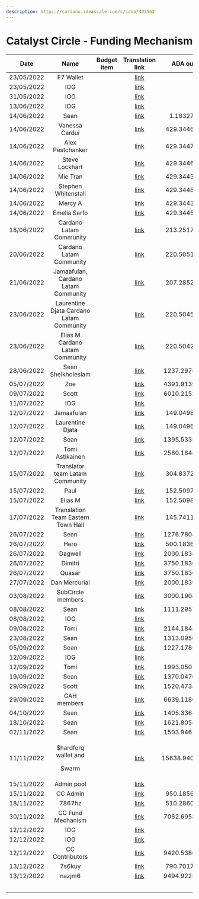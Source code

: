 ```yaml
---
description: https://cardano.ideascale.com/c/idea/403562
---
```


# Catalyst Circle - Funding Mechanism



<table><thead><tr><th align="center">Date</th><th align="center">Name</th><th data-type="select">Budget item</th><th align="center">Translation link</th><th align="center">ADA out</th><th align="center">ADA in</th><th align="center">Balance</th></tr></thead><tbody><tr><td align="center">23/05/2022</td><td align="center">F7 Wallet</td><td></td><td align="center"><a href="https://github.com/treasuryguild/treasury-v3/blob/main/Transactions/Catalyst-Circle/Fund8/Catalyst-Circle-Funding-Mechanism/Incoming/1653837621469-F7-Wallet.json">link</a></td><td align="center"></td><td align="center">21097.432300</td><td align="center">21097.432300</td></tr><tr><td align="center">23/05/2022</td><td align="center">IOG</td><td></td><td align="center"><a href="https://raw.githubusercontent.com/treasuryguild/treasury-v3/main/Transactions/Catalyst-Circle/Fund8/Catalyst-Circle-Funding-Mechanism/Incoming/1653837496832-IOG.json">link</a></td><td align="center"></td><td align="center">1</td><td align="center">21098.432300</td></tr><tr><td align="center">31/05/2022</td><td align="center">IOG</td><td></td><td align="center"><a href="https://raw.githubusercontent.com/treasuryguild/treasury-v3/main/Transactions/Catalyst-Circle/Fund8/Catalyst-Circle-Funding-Mechanism/Incoming/1654023597482-IOG.json">link</a></td><td align="center"></td><td align="center">9889.240506</td><td align="center">30987.672806</td></tr><tr><td align="center">13/06/2022</td><td align="center">IOG</td><td></td><td align="center"><a href="https://raw.githubusercontent.com/treasuryguild/treasury-v3/main/Transactions/Catalyst-Circle/Fund8/Catalyst-Circle-Funding-Mechanism/Incoming/1655179804031-IOG.json">link</a></td><td align="center"></td><td align="center">13646.288210</td><td align="center">44633.961016</td></tr><tr><td align="center">14/06/2022</td><td align="center">Sean</td><td></td><td align="center"><a href="https://raw.githubusercontent.com/treasuryguild/treasury-v3/main/Transactions/Catalyst-Circle/Fund8/Catalyst-Circle-Funding-Mechanism/Other/1655187844229-Sean.json">link</a></td><td align="center">1.183277</td><td align="center"></td><td align="center">44632.777739</td></tr><tr><td align="center">14/06/2022</td><td align="center">Vanessa Cardui</td><td></td><td align="center"><a href="https://raw.githubusercontent.com/treasuryguild/treasury-v3/main/Transactions/Catalyst-Circle/Fund8/Catalyst-Circle-Funding-Mechanism/Funded-Proposers/1655194695528-Vanessa-Cardui.json">link</a></td><td align="center">429.344641</td><td align="center"></td><td align="center">44203.433098</td></tr><tr><td align="center">14/06/2022</td><td align="center">Alex Pestchanker</td><td></td><td align="center"><a href="https://raw.githubusercontent.com/treasuryguild/treasury-v3/main/Transactions/Catalyst-Circle/Fund8/Catalyst-Circle-Funding-Mechanism/Funded-Proposers/1655195192985-Alex-Pestchanker.json">link</a></td><td align="center">429.344729</td><td align="center"></td><td align="center">43774.088369</td></tr><tr><td align="center">14/06/2022</td><td align="center">Steve Lockhart</td><td></td><td align="center"><a href="https://raw.githubusercontent.com/treasuryguild/treasury-v3/main/Transactions/Catalyst-Circle/Fund8/Catalyst-Circle-Funding-Mechanism/Funded-Proposers/1655195456581-Steve-Lockhart.json">link</a></td><td align="center">429.344641</td><td align="center"></td><td align="center">43344.743728</td></tr><tr><td align="center">14/06/2022</td><td align="center">Mie Tran</td><td></td><td align="center"><a href="https://raw.githubusercontent.com/treasuryguild/treasury-v3/main/Transactions/Catalyst-Circle/Fund8/Catalyst-Circle-Funding-Mechanism/Funded-Proposers/1655195690441-Mie-Tran.json">link</a></td><td align="center">429.344377</td><td align="center"></td><td align="center">42915.399351</td></tr><tr><td align="center">14/06/2022</td><td align="center">Stephen Whitenstall</td><td></td><td align="center"><a href="https://raw.githubusercontent.com/treasuryguild/treasury-v3/main/Transactions/Catalyst-Circle/Fund8/Catalyst-Circle-Funding-Mechanism/Funded-Proposers/1655196322573-Stephen-Whitenstall.json">link</a></td><td align="center">429.344861</td><td align="center"></td><td align="center">42486.054490</td></tr><tr><td align="center">14/06/2022</td><td align="center">Mercy A</td><td></td><td align="center"><a href="https://raw.githubusercontent.com/treasuryguild/treasury-v3/main/Transactions/Catalyst-Circle/Fund8/Catalyst-Circle-Funding-Mechanism/Funded-Proposers/1655196547548-Mercy-A.json">link</a></td><td align="center">429.344333</td><td align="center"></td><td align="center">42056.710157</td></tr><tr><td align="center">14/06/2022</td><td align="center">Emelia Sarfo</td><td></td><td align="center"><a href="https://raw.githubusercontent.com/treasuryguild/treasury-v3/main/Transactions/Catalyst-Circle/Fund8/Catalyst-Circle-Funding-Mechanism/Funded-Proposers/1655196769104-Emelia-Sarfo.json">link</a></td><td align="center">429.344553</td><td align="center"></td><td align="center">41627.365604</td></tr><tr><td align="center">18/06/2022</td><td align="center">Cardano Latam Community</td><td></td><td align="center"><a href="https://raw.githubusercontent.com/treasuryguild/treasury-v3/main/Transactions/Catalyst-Circle/Fund8/Catalyst-Circle-Funding-Mechanism/Funded-Proposers/1655533538036-Cardano-Latam-Community.json">link</a></td><td align="center">213.251760</td><td align="center"></td><td align="center">41414.113844</td></tr><tr><td align="center">20/06/2022</td><td align="center">Cardano Latam Community</td><td></td><td align="center"><a href="https://raw.githubusercontent.com/treasuryguild/treasury-v3/main/Transactions/Catalyst-Circle/Fund8/Catalyst-Circle-Funding-Mechanism/Funded-Proposers/1655701907056-Cardano-Latam-Community.json">link</a></td><td align="center">220.505153</td><td align="center"></td><td align="center">41193.608691</td></tr><tr><td align="center">21/06/2022</td><td align="center">Jamaafulan, Cardano Latam Community</td><td></td><td align="center"><a href="https://raw.githubusercontent.com/treasuryguild/treasury-v3/main/Transactions/Catalyst-Circle/Fund8/Catalyst-Circle-Funding-Mechanism/Funded-Proposers/1655825867284-Jamaafulan.json">link</a></td><td align="center">207.285257</td><td align="center"></td><td align="center">40986.323434</td></tr><tr><td align="center">23/06/2022</td><td align="center">Laurentine Djata Cardano Latam Community</td><td></td><td align="center"><a href="https://raw.githubusercontent.com/treasuryguild/treasury-v3/main/Transactions/Catalyst-Circle/Fund8/Catalyst-Circle-Funding-Mechanism/Funded-Proposers/1655959836759-Laurentine-Djata.json">link</a></td><td align="center">220.504565</td><td align="center"></td><td align="center">40765.818869</td></tr><tr><td align="center">23/06/2022</td><td align="center">Elias M Cardano Latam Community</td><td></td><td align="center"><a href="https://raw.githubusercontent.com/treasuryguild/treasury-v3/main/Transactions/Catalyst-Circle/Fund8/Catalyst-Circle-Funding-Mechanism/Funded-Proposers/1655971825815-Elias-M.json">link</a></td><td align="center">220.504213</td><td align="center"></td><td align="center">40545.314656</td></tr><tr><td align="center">28/06/2022</td><td align="center">Sean Sheikholeslam</td><td></td><td align="center"><a href="https://raw.githubusercontent.com/treasuryguild/treasury-v3/main/Transactions/Catalyst-Circle/Fund8/Catalyst-Circle-Funding-Mechanism/Toolmakers-and-Maintainers/1656398093583-Sean-Sheikholeslam.json">link</a></td><td align="center">1237.297817</td><td align="center"></td><td align="center">39308.016839</td></tr><tr><td align="center">05/07/2022</td><td align="center">Zoe</td><td></td><td align="center"><a href="https://raw.githubusercontent.com/treasuryguild/treasury-v3/main/Transactions/Catalyst-Circle/Fund8/Catalyst-Circle-Funding-Mechanism/Community-Advisors/1657003200041-Zoe.json">link</a></td><td align="center">4391.913981</td><td align="center"></td><td align="center">34916.102858</td></tr><tr><td align="center">09/07/2022</td><td align="center">Scott</td><td></td><td align="center"><a href="https://raw.githubusercontent.com/treasuryguild/treasury-v3/main/Transactions/Catalyst-Circle/Fund8/Catalyst-Circle-Funding-Mechanism/Community-Advisors/1657346652716-Scott.json">link</a></td><td align="center">6010.215257</td><td align="center"></td><td align="center">28905.887601</td></tr><tr><td align="center">11/07/2022</td><td align="center">IOG</td><td></td><td align="center"><a href="https://raw.githubusercontent.com/treasuryguild/treasury-v3/main/Transactions/Catalyst-Circle/Fund8/Catalyst-Circle-Funding-Mechanism/Incoming/1657554410444-IOG.json">link</a></td><td align="center"></td><td align="center">13827.433628</td><td align="center">42733.321229</td></tr><tr><td align="center">12/07/2022</td><td align="center">Jamaafulan</td><td></td><td align="center"><a href="https://raw.githubusercontent.com/treasuryguild/treasury-v3/main/Transactions/Catalyst-Circle/Fund8/Catalyst-Circle-Funding-Mechanism/Funded-Proposers/1657601526934-Jamaafulan.json">link</a></td><td align="center">149.049817</td><td align="center"></td><td align="center">42584.271412</td></tr><tr><td align="center">12/07/2022</td><td align="center">Laurentine Djata</td><td></td><td align="center"><a href="https://raw.githubusercontent.com/treasuryguild/treasury-v3/main/Transactions/Catalyst-Circle/Fund8/Catalyst-Circle-Funding-Mechanism/Funded-Proposers/1657601936642-Laurentine-Djata.json">link</a></td><td align="center">149.049641</td><td align="center"></td><td align="center">42435.221771</td></tr><tr><td align="center">12/07/2022</td><td align="center">Sean</td><td></td><td align="center"><a href="https://raw.githubusercontent.com/treasuryguild/treasury-v3/main/Transactions/Catalyst-Circle/Fund8/Catalyst-Circle-Funding-Mechanism/Toolmakers-and-Maintainers/1657659432534-Sean.json">link</a></td><td align="center">1395.533522</td><td align="center"></td><td align="center">41039.688249</td></tr><tr><td align="center">12/07/2022</td><td align="center">Tomi Astikainen</td><td></td><td align="center"><a href="https://raw.githubusercontent.com/treasuryguild/treasury-v3/main/Transactions/Catalyst-Circle/Fund8/Catalyst-Circle-Funding-Mechanism/Community-Advisors/1657660330142-Tomi-Astikainen.json">link</a></td><td align="center">2580.184817</td><td align="center"></td><td align="center">38459.503432</td></tr><tr><td align="center">15/07/2022</td><td align="center">Translator team Latam Community</td><td></td><td align="center"><a href="https://raw.githubusercontent.com/treasuryguild/treasury-v3/main/Transactions/Catalyst-Circle/Fund8/Catalyst-Circle-Funding-Mechanism/Funded-Proposers/1657907209771-Translator-team-Latam-Community.json">link</a></td><td align="center">304.837255</td><td align="center"></td><td align="center">38154.666177</td></tr><tr><td align="center">15/07/2022</td><td align="center">Paul</td><td></td><td align="center"><a href="https://raw.githubusercontent.com/treasuryguild/treasury-v3/main/Transactions/Catalyst-Circle/Fund8/Catalyst-Circle-Funding-Mechanism/Funded-Proposers/1657907493638-Paul.json">link</a></td><td align="center">152.509738</td><td align="center"></td><td align="center">38002.156439</td></tr><tr><td align="center">15/07/2022</td><td align="center">Elias M</td><td></td><td align="center"><a href="https://raw.githubusercontent.com/treasuryguild/treasury-v3/main/Transactions/Catalyst-Circle/Fund8/Catalyst-Circle-Funding-Mechanism/Funded-Proposers/1657907777140-Elias-M.json">link</a></td><td align="center">152.509826</td><td align="center"></td><td align="center">37849.646613</td></tr><tr><td align="center">17/07/2022</td><td align="center">Translation Team Eastern Town Hall</td><td></td><td align="center"><a href="https://raw.githubusercontent.com/treasuryguild/treasury-v3/main/Transactions/Catalyst-Circle/Fund8/Catalyst-Circle-Funding-Mechanism/Funded-Proposers/1658036950760-Translation-Team-Eastern-Town-Hall.json">link</a></td><td align="center">145.741164</td><td align="center"></td><td align="center">37703.905449</td></tr><tr><td align="center">26/07/2022</td><td align="center">Sean</td><td></td><td align="center"><a href="https://raw.githubusercontent.com/treasuryguild/treasury-v3/main/Transactions/Catalyst-Circle/Fund8/Catalyst-Circle-Funding-Mechanism/Toolmakers-and-Maintainers/1658816181658-Sean.json">link</a></td><td align="center">1276.780474</td><td align="center"></td><td align="center">36427.124975</td></tr><tr><td align="center">26/07/2022</td><td align="center">Hero</td><td></td><td align="center"><a href="https://raw.githubusercontent.com/treasuryguild/treasury-v3/main/Transactions/Catalyst-Circle/Fund8/Catalyst-Circle-Funding-Mechanism/General-ADA-Holder/1658816641350-Hero.json">link</a></td><td align="center">500.183673</td><td align="center"></td><td align="center">35926.941302</td></tr><tr><td align="center">26/07/2022</td><td align="center">Dagwell</td><td></td><td align="center"><a href="https://raw.githubusercontent.com/treasuryguild/treasury-v3/main/Transactions/Catalyst-Circle/Fund8/Catalyst-Circle-Funding-Mechanism/General-ADA-Holder/1658817054092-Dagwell.json">link</a></td><td align="center">2000.183849</td><td align="center"></td><td align="center">33926.757453</td></tr><tr><td align="center">26/07/2022</td><td align="center">Dimitri</td><td></td><td align="center"><a href="https://raw.githubusercontent.com/treasuryguild/treasury-v3/main/Transactions/Catalyst-Circle/Fund8/Catalyst-Circle-Funding-Mechanism/General-ADA-Holder/1658817301710-Dimitri.json">link</a></td><td align="center">3750.183673</td><td align="center"></td><td align="center">30176.573780</td></tr><tr><td align="center">26/07/2022</td><td align="center">Quasar</td><td></td><td align="center"><a href="https://raw.githubusercontent.com/treasuryguild/treasury-v3/main/Transactions/Catalyst-Circle/Fund8/Catalyst-Circle-Funding-Mechanism/General-ADA-Holder/1658817528491-Quasar.json">link</a></td><td align="center">3750.183629</td><td align="center"></td><td align="center">26426.390151</td></tr><tr><td align="center">27/07/2022</td><td align="center">Dan Mercurial</td><td></td><td align="center"><a href="https://raw.githubusercontent.com/treasuryguild/treasury-v3/main/Transactions/Catalyst-Circle/Fund8/Catalyst-Circle-Funding-Mechanism/General-ADA-Holder/1658902155417-Dan-Mercurial.json">link</a></td><td align="center">2000.183937</td><td align="center"></td><td align="center">24426.206214</td></tr><tr><td align="center">03/08/2022</td><td align="center">SubCircle members</td><td></td><td align="center"><a href="https://raw.githubusercontent.com/treasuryguild/treasury-v3/main/Transactions/Catalyst-Circle/Fund8/Catalyst-Circle-Funding-Mechanism/Toolmakers-and-Maintainers/1659504754936-SubCircle-members.json">link</a></td><td align="center">3000.190889</td><td align="center"></td><td align="center">21426.015325</td></tr><tr><td align="center">08/08/2022</td><td align="center">Sean</td><td></td><td align="center"><a href="https://raw.githubusercontent.com/treasuryguild/treasury-v3/main/Transactions/Catalyst-Circle/Fund8/Catalyst-Circle-Funding-Mechanism/Toolmakers-and-Maintainers/1659939452704-Sean-.json">link</a></td><td align="center">1111.295708</td><td align="center"></td><td align="center">20314.719617</td></tr><tr><td align="center">08/08/2022</td><td align="center">IOG</td><td></td><td align="center"><a href="https://raw.githubusercontent.com/treasuryguild/treasury-v3/main/Transactions/Catalyst-Circle/Fund8/Catalyst-Circle-Funding-Mechanism/Incoming/1659972966319-IOG.json">link</a></td><td align="center"></td><td align="center">11488.970588</td><td align="center">31803.690205</td></tr><tr><td align="center">09/08/2022</td><td align="center">Tomi</td><td></td><td align="center"><a href="https://raw.githubusercontent.com/treasuryguild/treasury-v3/main/Transactions/Catalyst-Circle/Fund8/Catalyst-Circle-Funding-Mechanism/Community-Advisors/1660023970394-Tomi.json">link</a></td><td align="center">2144.184377</td><td align="center"></td><td align="center">29659.505828</td></tr><tr><td align="center">23/08/2022</td><td align="center">Sean</td><td></td><td align="center"><a href="https://raw.githubusercontent.com/treasuryguild/treasury-v3/main/Transactions/Catalyst-Circle/Fund8/Catalyst-Circle-Funding-Mechanism/Toolmakers-and-Maintainers/1661231440362-Sean.json">link</a></td><td align="center">1313.095013</td><td align="center"></td><td align="center">28346.410815</td></tr><tr><td align="center">05/09/2022</td><td align="center">Sean</td><td></td><td align="center"><a href="https://raw.githubusercontent.com/treasuryguild/treasury-v3/main/Transactions/Catalyst-Circle/Fund8/Catalyst-Circle-Funding-Mechanism/Toolmakers-and-Maintainers/1662385947517-Sean.json">link</a></td><td align="center">1227.178594</td><td align="center"></td><td align="center">27119.232221</td></tr><tr><td align="center">12/09/2022</td><td align="center">IOG</td><td></td><td align="center"><a href="https://raw.githubusercontent.com/treasuryguild/treasury-v3/main/Transactions/Catalyst-Circle/Fund8/Catalyst-Circle-Funding-Mechanism/Incoming/1662998555496-IOG.json">link</a></td><td align="center"></td><td align="center">12133.566298</td><td align="center">39252.798519</td></tr><tr><td align="center">12/09/2022</td><td align="center">Tomi</td><td></td><td align="center"><a href="https://raw.githubusercontent.com/treasuryguild/treasury-v3/main/Transactions/Catalyst-Circle/Fund8/Catalyst-Circle-Funding-Mechanism/Community-Advisors/1662999328387-Tomi-.json">link</a></td><td align="center">1993.050182</td><td align="center"></td><td align="center">37259.748337</td></tr><tr><td align="center">19/09/2022</td><td align="center">Sean</td><td></td><td align="center"><a href="https://raw.githubusercontent.com/treasuryguild/treasury-v3/main/Transactions/Catalyst-Circle/Fund8/Catalyst-Circle-Funding-Mechanism/Toolmakers-and-Maintainers/1663569161527-Sean.json">link</a></td><td align="center">1370.047699</td><td align="center"></td><td align="center">35889.700638</td></tr><tr><td align="center">29/09/2022</td><td align="center">Scott</td><td></td><td align="center"><a href="https://raw.githubusercontent.com/treasuryguild/treasury-v3/main/Transactions/Catalyst-Circle/Fund8/Catalyst-Circle-Funding-Mechanism/Community-Advisors/1664433498680-Scott.json">link</a></td><td align="center">1520.473497</td><td align="center"></td><td align="center">34369.227141</td></tr><tr><td align="center">29/09/2022</td><td align="center">GAH members</td><td></td><td align="center"><a href="https://raw.githubusercontent.com/treasuryguild/treasury-v3/main/Transactions/Catalyst-Circle/Fund8/Catalyst-Circle-Funding-Mechanism/General-ADA-Holder/1664433949636-GAH-members.json">link</a></td><td align="center">6639.118061</td><td align="center"></td><td align="center">27730.109080</td></tr><tr><td align="center">04/10/2022</td><td align="center">Sean</td><td></td><td align="center"><a href="https://raw.githubusercontent.com/treasuryguild/treasury-v3/main/Transactions/Catalyst-Circle/Fund8/Catalyst-Circle-Funding-Mechanism/Toolmakers-and-Maintainers/1664862399939-Sean.json">link</a></td><td align="center">1405.336470</td><td align="center"></td><td align="center">26324.772610</td></tr><tr><td align="center">18/10/2022</td><td align="center">Sean</td><td></td><td align="center"><a href="https://raw.githubusercontent.com/treasuryguild/treasury-system-v4/main/Transactions/Catalyst-Circle/Fund8/Catalyst-Circle-Funding-Mechanism/Toolmakers-and-Maintainers/1666082523182-v7zqhy.json">link</a></td><td align="center">1621.805471</td><td align="center"></td><td align="center">24702.967139</td></tr><tr><td align="center">02/11/2022</td><td align="center">Sean</td><td></td><td align="center"><a href="https://raw.githubusercontent.com/treasuryguild/treasury-system-v4/main/Transactions/Catalyst-Circle/Fund8/Catalyst-Circle-Funding-Mechanism/Toolmakers-and-Maintainers/1667368658457-v7zqhy.json">link</a></td><td align="center">1503.946283</td><td align="center"></td><td align="center">23199.020856</td></tr><tr><td align="center">11/11/2022</td><td align="center"><p>$hardforq wallet and </p><p>Swarm</p></td><td></td><td align="center"><a href="https://raw.githubusercontent.com/treasuryguild/treasury-system-v4/main/Transactions/Catalyst-Circle/Fund8/Catalyst-Circle-Funding-Mechanism/bulkTransactions/1668153214376-Catalyst-Circle-bulkTransaction.json">link</a></td><td align="center">15638.940589</td><td align="center"></td><td align="center">7560.080267</td></tr><tr><td align="center">15/11/2022</td><td align="center">Admin pool</td><td></td><td align="center"><a href="https://raw.githubusercontent.com/treasuryguild/treasury-system-v4/main/Transactions/Catalyst-Circle/Fund8/Catalyst-Circle-Funding-Mechanism/Incoming/1668505903556-Admin-pool.json">link</a></td><td align="center"></td><td align="center">963.087288</td><td align="center">8523.167555</td></tr><tr><td align="center">15/11/2022</td><td align="center">CC Admin</td><td></td><td align="center"><a href="https://raw.githubusercontent.com/treasuryguild/treasury-system-v4/main/Transactions/Catalyst-Circle/Fund8/Catalyst-Circle-Funding-Mechanism/Other/1668506375770-CC-Admin.json">link</a></td><td align="center">950.185653</td><td align="center"></td><td align="center">7572.981902</td></tr><tr><td align="center">18/11/2022</td><td align="center">7867hz</td><td></td><td align="center"><a href="https://raw.githubusercontent.com/treasuryguild/treasury-system-v4/main/Transactions/Catalyst-Circle/Fund8/Catalyst-Circle-Funding-Mechanism/Toolmakers-and-Maintainers/1668751116704-7867hz.json">link</a></td><td align="center">510.286049</td><td align="center"></td><td align="center">7062.695853</td></tr><tr><td align="center">30/11/2022</td><td align="center">CC Fund Mechanism</td><td></td><td align="center"><a href="https://raw.githubusercontent.com/treasuryguild/treasury-system-v4/main/Transactions/Catalyst-Circle/Fund8/Catalyst-Circle-Funding-Mechanism/bulkTransactions/1669785292187-Catalyst-Circle-bulkTransaction.json">link</a></td><td align="center">7062.695853</td><td align="center"></td><td align="center">0</td></tr><tr><td align="center">12/12/2022</td><td align="center">IOG</td><td></td><td align="center"><a href="https://raw.githubusercontent.com/treasuryguild/treasury-system-v4/main/Transactions/Catalyst-Circle/Fund8/Catalyst-Circle-Funding-Mechanism/Incoming/1670862775820-IOG.json">link</a></td><td align="center"></td><td align="center">30879.446640</td><td align="center">30879.446640</td></tr><tr><td align="center">12/12/2022</td><td align="center">IOG</td><td></td><td align="center"><a href="https://raw.githubusercontent.com/treasuryguild/treasury-system-v4/main/Transactions/Catalyst-Circle/Fund8/Catalyst-Circle-Funding-Mechanism/Incoming/1670863082243-IOG.json">link</a></td><td align="center"></td><td align="center">20586.297760</td><td align="center">51465.744400</td></tr><tr><td align="center">12/12/2022</td><td align="center">CC Contributors</td><td></td><td align="center"><a href="https://raw.githubusercontent.com/treasuryguild/treasury-system-v4/main/Transactions/Catalyst-Circle/Fund8/Catalyst-Circle-Funding-Mechanism/bulkTransactions/1670863576514-Catalyst-Circle-bulkTransaction.json">link</a></td><td align="center">9420.538691</td><td align="center"></td><td align="center">42045.205709</td></tr><tr><td align="center">13/12/2022</td><td align="center">7s6kuy</td><td></td><td align="center"><a href="https://raw.githubusercontent.com/treasuryguild/treasury-system-v4/main/Transactions/Catalyst-Circle/Fund8/Catalyst-Circle-Funding-Mechanism/Funded-Proposers/1670917548542-7s6kuy.json">link</a></td><td align="center">790.701775</td><td align="center"></td><td align="center">41254.503934</td></tr><tr><td align="center">13/12/2022</td><td align="center">nazjm6</td><td></td><td align="center"><a href="https://raw.githubusercontent.com/treasuryguild/treasury-system-v4/main/Transactions/Catalyst-Circle/Fund8/Catalyst-Circle-Funding-Mechanism/Community-Advisors/1670917915000-nazjm6.json">link</a></td><td align="center">9494.922550</td><td align="center"></td><td align="center">31759.581384</td></tr><tr><td align="center"></td><td align="center"></td><td></td><td align="center"></td><td align="center"></td><td align="center"></td><td align="center"></td></tr><tr><td align="center"></td><td align="center"></td><td></td><td align="center"></td><td align="center"></td><td align="center"></td><td align="center"></td></tr><tr><td align="center"></td><td align="center"></td><td></td><td align="center"></td><td align="center"></td><td align="center"></td><td align="center"></td></tr><tr><td align="center"></td><td align="center"></td><td></td><td align="center"></td><td align="center"></td><td align="center"></td><td align="center"></td></tr><tr><td align="center"></td><td align="center"></td><td></td><td align="center"></td><td align="center"></td><td align="center"></td><td align="center"></td></tr></tbody></table>
